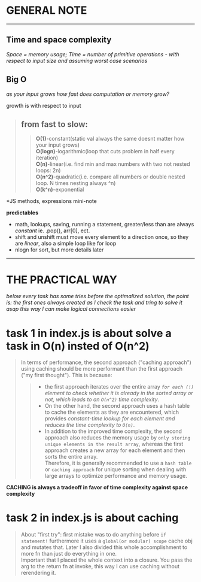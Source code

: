 # GENERAL NOTE  
---
## Time and space complexity  
*Space = memory usage; Time = number of primitive operations - with respect to input size and assuming worst case scenarios*  
## Big O  
*as your input grows how fast does computation or memory grow?*  

growth is with respect to input  

>## from fast to slow:  
>>**O(1)**-constant(static val always the same doesnt matter how your input grows)  
>>**O(logn)**-logarithmic(loop that cuts problem in half every iteration)  
>>**O(n)**-linear(i.e. find min and max numbers with two not nested loops: 2n)  
>>**O(n^2)**-quadratic(i.e. compare all numbers or double nested loop. N times nesting always ^n)  
>>**O(k^n)**-exponential  

*JS methods, expressions mini-note  

**predictables**  
- math, lookups, saving, running a statement, greater/less than are always *constant* ie. .pop(), arr[0], ect. 
- shift and unshift must move every element to a direction once, so they are *linear*, also a simple loop like for loop  
- nlogn for sort, but more details later  
---
# THE PRACTICAL WAY  
*below every task has some tries before the optimalized solution, the point is: the first ones always created as I check the task and tring to solve it asap this way I can make logical connections easier*  

# task 1 in index.js is about solve a task in O(n) insted of O(n^2)  

>In terms of performance, the second approach ("caching approach") using caching should be more performant than the first approach ("my first thought"). This is because:  
>>- the first approach iterates over the entire array *`for each (!)` element to check whether it is already in the sorted array or not, which leads to an `O(n^2)` time complexity*.  
>>- On the other hand, the second approach uses a hash table to cache the elements as they are encountered, which provides *constant-time lookup for each element and reduces the time complexity to `O(n)`*.  
>>- In addition to the improved time complexity, the second approach also reduces the memory usage by `only storing unique elements in the result array`, whereas the first approach creates a new array for each element and then sorts the entire array.  
>Therefore, it is generally recommended to use a `hash table` or `caching approach` for unique sorting when dealing with large arrays to optimize performance and memory usage.  

**CACHING is always a tradeoff in favor of time complexity against space complexity**  

# task 2 in index.js is about caching  

>About "first try": first mistake was to do anything before `if statement!` furthermore it uses a `global(or modular) scope` cache obj and mutates that. Later I also divided this whole accomplishment to more fn than just do everything in one.  
>Important that I placed the whole context into a closure. You pass the arg to the return fn at invoke, this way I can use caching without rerendering it. 

